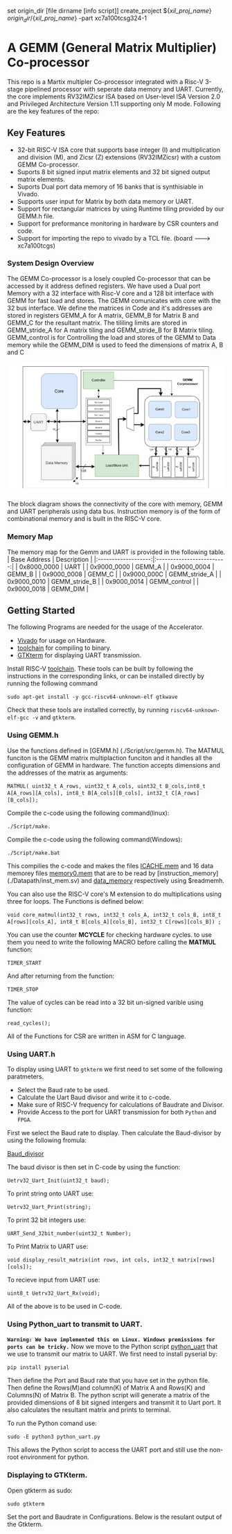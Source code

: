 set origin_dir [file dirname [info script]]
create_project ${_xil_proj_name_} $origin_dir/${_xil_proj_name_} -part xc7a100tcsg324-1


# A GEMM (General Matrix Multiplier) Co-processor

This repo is a Martix multipler Co-processor integrated with a Risc-V 3-stage pipelined processor with seperate data memory and UART. Currently, the core implements RV32IMZicsr ISA based on User-level ISA Version 2.0 and Privileged Architecture Version 1.11 supporting only M mode. Following are the key features of the repo:

## Key Features
- 32-bit RISC-V ISA core that supports base integer (I) and multiplication and division (M),  and Zicsr (Z) extensions (RV32IMZicsr) with a custom GEMM Co-processor.
- Suports 8 bit signed input matrix elements and 32 bit signed output matrix elements.
- Suports Dual port data memory of 16 banks that is synthisiable in Vivado.
- Supports user input for Matrix by both data memory or UART.
- Support for rectangular matrices by using Runtime tiling provided by our GEMM.h file.
- Support for preformance monitoring in hardware by CSR counters and code.
- Support for importing the repo to vivado by a TCL file. (board ---> xc7a100tcgs)

### System Design Overview
The GEMM Co-processor is a losely coupled Co-processor that can be accessed by it address defined registers. We have used a Dual port Memory with a 32 interface with Risc-V core and a 128 bit interface with GEMM for fast load and stores. The GEMM comunicates with core with the 32 bus interface. We define the matrices in Code and it's addresses are stored in registers GEMM_A for A matrix, GEMM_B for Matrix B and GEMM_C for the resultant matrix. The tililing limits are stored in GEMM_stride_A for A matrix tiling and GEMM_stride_B for B Matrix tiling. GEMM_control is for Controlling the load and stores of the GEMM to Data memory while the GEMM_DIM is used to feed the dimensions of matrix A, B and C

![Block Diagram](./pdf/GEMM.png)


The block diagram shows the connectivity of the core with memory, GEMM and UART peripherals using data bus. Instruction memory is of the form of combinational memory and is built in the RISC-V core.

###  Memory Map
The memory map for the Gemm and UART is provided in the following table.
| Base Address        |    Description            |
|:-------------------:|:-------------------------:|
| 0x8000_0000         |      UART                 |
| 0x9000_0000         |      GEMM_A               |
| 0x9000_0004         |      GEMM_B               |
| 0x9000_0008         |      GEMM_C               |
| 0x9000_000C         |      GEMM_stride_A        |
| 0x9000_0010         |      GEMM_stride_B        |
| 0x9000_0014         |      GEMM_control         |
| 0x9000_0018         |      GEMM_DIM             |







## Getting Started
The following Programs are needed for the usage of the Accelerator.
- [Vivado](https://www.xilinx.com/products/design-tools/vivado.html) for usage on Hardware.
- [toolchain](https://github.com/riscv-collab/riscv-gnu-toolchain) for compiling to binary.
- [GTKterm](https://github.com/wvdakker/gtkterm) for displaying UART transmission.

Install RISC-V [toolchain](https://github.com/riscv-collab/riscv-gnu-toolchain). These tools can be built by following the instructions in the corresponding links, or can be installed directly by running the following command

    sudo apt-get install -y gcc-riscv64-unknown-elf gtkwave

Check that these tools are installed correctly, by running `riscv64-unknown-elf-gcc -v` and `gtkterm`.

### Using GEMM.h 
Use the functions defined in [GEMM.h] (./Script/src/gemm.h). The MATMUL funciton is the GEMM matrix multiplaction funciton and it handles all the configuration of GEMM in hardware. The function accepts dimensions and the addresses of the matrix as arguments:

    MATMUL( uint32_t A_rows, uint32_t A_cols, uint32_t B_cols,int8_t A[A_rows][A_cols], int8_t B[A_cols][B_cols], int32_t C[A_rows][B_cols]);

Compile the c-code using the following command(linux):

    ./Script/make.
    
Compile the c-code using the following command(Windows):

    ./Script/make.bat

This compilies the c-code and makes the files [ICACHE.mem](./Script/build/ICACHE.mem) and 16 data memorey files [memory0.mem](./Script/build/memory0.mem) that are to be read by [instruction_memory] (./Datapath/inst_mem.sv) and [data_memory](./test/bank.sv) respectively using $readmemh.

You can also use the RISC-V core's M extension to do multiplications using three for loops. The Functions is defined below:

    void core_matmul(int32_t rows, int32_t cols_A, int32_t cols_B, int8_t A[rows][cols_A], int8_t B[cols_A][cols_B], int32_t C[rows][cols_B]) ;

You can use the counter **MCYCLE** for checking hardware cycles. to use them you need to write the following MACRO before calling the **MATMUL** function:

    TIMER_START
And after returning from the function:

    TIMER_STOP
The value of cycles can be read into a 32 bit un-signed varible using function:

    read_cycles();

All of the Functions for CSR are written in ASM for C language.
### Using UART.h
To display using UART to `gtkterm` we first need to set some of the following paratmeters. 
- Select the Baud rate to be used.
- Calculate the Uart Baud divisor and write it to c-code.
- Make sure of RISC-V frequency for calculations of Baudrate and Divisor.
- Provide Access to the port for UART transmission for both `Python` and `FPGA`.

First we select the Baud rate to display. Then calculate the Baud-divisor by using the following fromula:

[Baud_divisor](./pdf/baud%20rate.png)

The baud divisor is then set in C-code by using the function:

    Uetrv32_Uart_Init(uint32_t baud);

To print string onto UART use:

    Uetrv32_Uart_Print(string);

To print 32 bit integers use:

    UART_Send_32bit_number(uint32_t Number);

To Print Matrix to UART use:

    void display_result_matrix(int rows, int cols, int32_t matrix[rows][cols]);

To recieve input from UART use:

    uint8_t Uetrv32_Uart_Rx(void);

All of the above is to be used in C-code.

### Using Python_uart to transmit to UART.
**`Warning: We have implemented this on Linux. Windows premissions for ports can be tricky.`**
Now we move to the Python script [python_uart](./python_uart.py) that we use to transmit our matrix to UART. We first need to install pyserial by:

    pip install pyserial

Then define the Port and Baud rate that you have set in the python file. Then define the Rows(M)and column(K) of Matrix A and Rows(K) and Columns(N) of Matrix B. The python script will generate a matrix of the provided dimensions of 8 bit signed intergers and transmit it to Uart port. It also calculates the resultant matrix and prints to terminal.

To run the Python comand use:

    sudo -E python3 python_uart.py

This allows the Python script to access the UART port and still use the non-root environment for python.

### Displaying to GTKterm.
Open gtkterm as sudo:

    sudo gtkterm

Set the port and Baudrate in Configurations. Below is the resulant output of the Gtkterm.